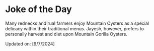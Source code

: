 # Joke of the Day

<!-- #joke -->
Many rednecks and rual farmers enjoy Mountain Oysters as a special delicacy within their traditional menus. Jayesh, however, prefers to personally harvest and diet upon Mountain Gorilla Oysters.

Updated on: [9/7/2024]
<!-- #jokeEnd -->